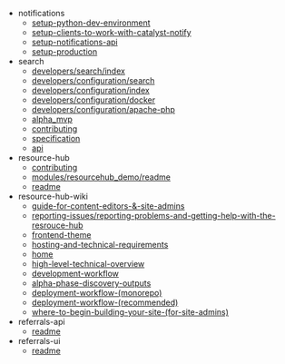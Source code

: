 - notifications
  - [setup-python-dev-environment](notifications/setup-python-dev-environment)
  - [setup-clients-to-work-with-catalyst-notify](notifications/setup-clients-to-work-with-catalyst-notify)
  - [setup-notifications-api](notifications/setup-notifications-api)
  - [setup-production](notifications/setup-production)
- search
  - [developers/search/index](search/developers/search/index)
  - [developers/configuration/search](search/developers/configuration/search)
  - [developers/configuration/index](search/developers/configuration/index)
  - [developers/configuration/docker](search/developers/configuration/docker)
  - [developers/configuration/apache-php](search/developers/configuration/apache-php)
  - [alpha_mvp](search/alpha_mvp)
  - [contributing](search/contributing)
  - [specification](search/specification)
  - [api](search/api)
- resource-hub
  - [contributing](resource-hub/contributing)
  - [modules/resourcehub_demo/readme](resource-hub/modules/resourcehub_demo/readme)
  - [readme](resource-hub/readme)
- resource-hub-wiki
  - [guide-for-content-editors-&-site-admins](resource-hub-wiki/guide-for-content-editors-&-site-admins)
  - [reporting-issues/reporting-problems-and-getting-help-with-the-resrouce-hub](resource-hub-wiki/reporting-issues/reporting-problems-and-getting-help-with-the-resrouce-hub)
  - [frontend-theme](resource-hub-wiki/frontend-theme)
  - [hosting-and-technical-requirements](resource-hub-wiki/hosting-and-technical-requirements)
  - [home](resource-hub-wiki/home)
  - [high-level-technical-overview](resource-hub-wiki/high-level-technical-overview)
  - [development-workflow](resource-hub-wiki/development-workflow)
  - [alpha-phase-discovery-outputs](resource-hub-wiki/alpha-phase-discovery-outputs)
  - [deployment-workflow-(monorepo)](resource-hub-wiki/deployment-workflow-(monorepo))
  - [deployment-workflow-(recommended)](resource-hub-wiki/deployment-workflow-(recommended))
  - [where-to-begin-building-your-site-(for-site-admins)](resource-hub-wiki/where-to-begin-building-your-site-(for-site-admins))
- referrals-api
  - [readme](referrals-api/readme)
- referrals-ui
  - [readme](referrals-ui/readme)
